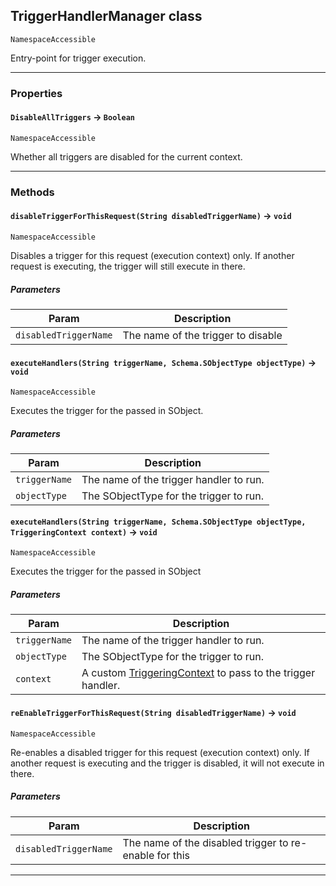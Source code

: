 ## TriggerHandlerManager class

`NamespaceAccessible`

Entry-point for trigger execution.

---
### Properties

#### `DisableAllTriggers` → `Boolean`

`NamespaceAccessible`

Whether all triggers are disabled for the current context.

---
### Methods
<!-- panels:start -->
<!-- div:left-panel -->
#### `disableTriggerForThisRequest(String disabledTriggerName)` → `void`

`NamespaceAccessible`

Disables a trigger for this request (execution context) only. 		        If another request is executing, the trigger will still execute in there.

##### Parameters
|Param|Description|
|-----|-----------|
|`disabledTriggerName` |  The name of the trigger to disable |

<!-- panels:end -->
<!-- panels:start -->
<!-- div:left-panel -->
#### `executeHandlers(String triggerName, Schema.SObjectType objectType)` → `void`

`NamespaceAccessible`

Executes the trigger for the passed in SObject.

##### Parameters
|Param|Description|
|-----|-----------|
|`triggerName` |  The name of the trigger handler to run. |
|`objectType` |  The SObjectType for the trigger to run. |

<!-- panels:end -->
<!-- panels:start -->
<!-- div:left-panel -->
#### `executeHandlers(String triggerName, Schema.SObjectType objectType, TriggeringContext context)` → `void`

`NamespaceAccessible`

Executes the trigger for the passed in SObject

##### Parameters
|Param|Description|
|-----|-----------|
|`triggerName` |  The name of the trigger handler to run. |
|`objectType` |  The SObjectType for the trigger to run. |
|`context` |  A custom [TriggeringContext](apis/Core/TriggeringContext.md) to pass to the trigger handler. |

<!-- panels:end -->
<!-- panels:start -->
<!-- div:left-panel -->
#### `reEnableTriggerForThisRequest(String disabledTriggerName)` → `void`

`NamespaceAccessible`

Re-enables a disabled trigger for this request (execution context) only. 		If another request is executing and the trigger is disabled, it will 		not execute in there.

##### Parameters
|Param|Description|
|-----|-----------|
|`disabledTriggerName` |  The name of the disabled trigger to re-enable for this |

<!-- panels:end -->
---
